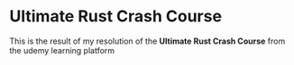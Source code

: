 # Ultimate Rust Crash Course
This is the result of my resolution of the **Ultimate Rust Crash Course** from the udemy learning platform
